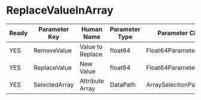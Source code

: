 # ReplaceValueInArray #

| Ready | Parameter Key | Human Name | Parameter Type | Parameter Class |
|-------|---------------|------------|-----------------|----------------|
| YES | RemoveValue | Value to Replace | float64 | Float64Parameter |
| YES | ReplaceValue | New Value | float64 | Float64Parameter |
| YES | SelectedArray | Attribute Array | DataPath | ArraySelectionParameter |
